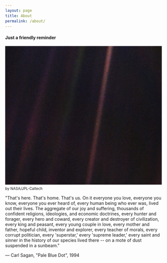 ```yaml
---
layout: page
title: About
permalink: /about/
---
```


#### Just a friendly reminder

![images](/assets/images/P36254.jpg "Pale Blue Dot")
<small>by NASA/JPL-Caltech</small>

"That's here. That's home. That's us. On it everyone you love, everyone you know, everyone you ever heard of, every human being who ever was, lived out their lives. The aggregate of our joy and suffering, thousands of confident religions, ideologies, and economic doctrines, every hunter and forager, every hero and coward, every creator and destroyer of civilization, every king and peasant, every young couple in love, every mother and father, hopeful child, inventor and explorer, every teacher of morals, every corrupt politician, every 'superstar,' every 'supreme leader,' every saint and sinner in the history of our species lived there -- on a mote of dust suspended in a sunbeam."

— Carl Sagan, "Pale Blue Dot", 1994
